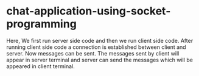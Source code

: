 # chat-application-using-socket-programming

Here, We first run server side code and then we run client side code. After running client side code a connection is established between client and server. Now messages can be sent. The messages sent by client will appear in server terminal and server can send the messages which will be appeared in client terminal.
